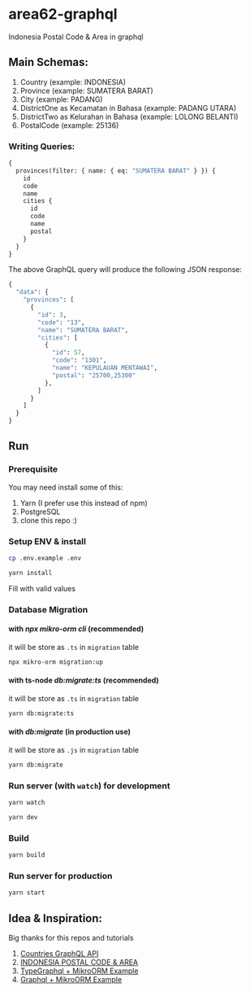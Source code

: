 # area62-graphql

Indonesia Postal Code &amp; Area in graphql

## Main Schemas:

1. Country (example: INDONESIA)
2. Province (example: SUMATERA BARAT)
3. City (example: PADANG)
4. DistrictOne as Kecamatan in Bahasa (example: PADANG UTARA)
5. DistrictTwo as Kelurahan in Bahasa (example: LOLONG BELANTI)
6. PostalCode (example: 25136)

### Writing Queries:

```graphql
{
  provinces(filter: { name: { eq: "SUMATERA BARAT" } }) {
    id
    code
    name
    cities {
      id
      code
      name
      postal
    }
  }
}
```

The above GraphQL query will produce the following JSON response:

```graphql
{
  "data": {
    "provinces": [
      {
        "id": 3,
        "code": "13",
        "name": "SUMATERA BARAT",
        "cities": [
          {
            "id": 57,
            "code": "1301",
            "name": "KEPULAUAN MENTAWAI",
            "postal": "25700,25300"
          },
        ]
      }
    ]
  }
}
```

## Run

### Prerequisite

You may need install some of this:

1. Yarn (I prefer use this instead of npm)
2. PostgreSQL
3. clone this repo :)

### Setup ENV & install

```bash
cp .env.example .env
```

```bash
yarn install
```

Fill with valid values

### Database Migration

#### with _npx mikro-orm cli_ (recommended)

it will be store as `.ts` in `migration` table

```bash
npx mikro-orm migration:up
```

#### with ts-node _db:migrate:ts_ (recommended)

it will be store as `.ts` in `migration` table

```bash
yarn db:migrate:ts
```

#### with _db:migrate_ (in production use)

it will be store as `.js` in `migration` table

```bash
yarn db:migrate
```

### Run server (with `watch`) for development

```bash
yarn watch
```

```bash
yarn dev
```

### Build

```bash
yarn build
```

### Run server for production

```bash
yarn start
```

## Idea & Inspiration:

Big thanks for this repos and tutorials

1. [Countries GraphQL API](https://github.com/trevorblades/countries)
2. [INDONESIA POSTAL CODE & AREA](https://github.com/ArrayAccess/Indonesia-Postal-And-Area)
3. [TypeGraphql + MikroORM Example](https://github.com/MichalLytek/type-graphql/blob/master/examples/mikro-orm)
4. [Graphql + MikroORM Example](https://github.com/driescroons/mikro-orm-graphql-example)
